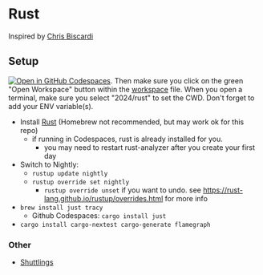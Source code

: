 # Rust

Inspired by [Chris Biscardi](https://github.com/ChristopherBiscardi/advent-of-code/tree/main/2023/rust)

## Setup

[![Open in GitHub Codespaces](https://github.com/codespaces/badge.svg)](https://codespaces.new/Pluto-tv/AdventOfCode/). Then make sure you click on the green "Open Workspace" button within the [workspace](../../AdventOfCode.code-workspace) file. When you open a terminal, make sure you select "2024/rust" to set the CWD. Don't forget to add your ENV variable(s).

- Install [Rust](https://www.rust-lang.org/tools/install) (Homebrew not recommended, but may work ok for this repo)
  - if running in Codespaces, rust is already installed for you.
    - you may need to restart rust-analyzer after you create your first day
- Switch to Nightly:
  - `rustup update nightly`
  - `rustup override set nightly`
    - `rustup override unset` if you want to undo. see https://rust-lang.github.io/rustup/overrides.html for more info
- `brew install just tracy`
  - Github Codespaces: `cargo install just`
- `cargo install cargo-nextest cargo-generate flamegraph`

### Other

- [Shuttlings](https://www.shuttle.dev/cch)
